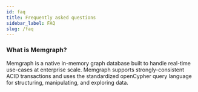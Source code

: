 ```yaml
---
id: faq
title: Frequently asked questions
sidebar_label: FAQ
slug: /faq
---
```


### What is Memgraph?

Memgraph is a native in-memory graph database built to handle
real-time use-cases at enterprise scale. Memgraph supports strongly-consistent
ACID transactions and uses the standardized openCypher query language for
structuring, manipulating, and exploring data.
